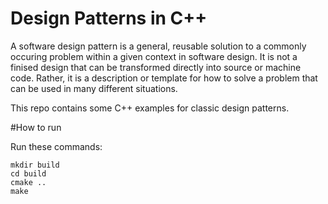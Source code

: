# Design Patterns in C++

A software design pattern is a general, reusable solution to a commonly occuring problem within a given context in software design. It is not a finised design that can be transformed directly into source or machine code. Rather, it is a description or template for how to solve a problem that can be used in many different situations.

This repo contains some C++ examples for classic design patterns. 

#How to run

Run these commands:
```
mkdir build
cd build
cmake ..
make
```
